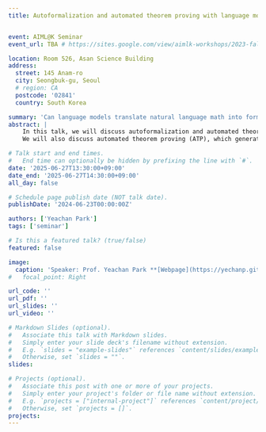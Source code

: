 ```yaml
---
title: Autoformalization and automated theorem proving with language models


event: AIML@K Seminar
event_url: TBA # https://sites.google.com/view/aimlk-workshops/2023-fall

location: Room 526, Asan Science Building 
address:
  street: 145 Anam-ro
  city: Seongbuk-gu, Seoul
  # region: CA
  postcode: '02841'
  country: South Korea

summary: 'Can language models translate natural language math into formal proofs (autoformalization) and more?'
abstract: |
    In this talk, we will discuss autoformalization and automated theorem proving. Autoformalization refers to the task of automatically translating natural language into a formal language. While using proof assistants to verify proofs is effective, it requires users to write proofs in formal language, which can be challenging and time-consuming even for mathematicians, creating a significant barrier to entry. We introduce recent advances in autoformalization using language models. Although the current quality of translation is far from perfect and often fails with complex statements, fine-tuning large language models shows promising results in autoformalization.
    We will also discuss automated theorem proving (ATP), which generates proofs for theorems in formal language. Our focus is on ATP using language models, opening new pathways for theorem proving. Recent progress in ATP is driven by the availability of extensive mathematical data and advanced Lean tactics. Through the integration of machine learning and proof assistants, ATP has successfully solved high-school-level Olympiad math problems. However, solving college-level math problems remains a challenge for ATP. We will explore the current status and future directions of ATP.

# Talk start and end times.
#   End time can optionally be hidden by prefixing the line with `#`.
date: '2025-06-27T13:30:00+09:00'
date_end: '2025-06-27T14:30:00+09:00'
all_day: false

# Schedule page publish date (NOT talk date).
publishDate: '2024-06-23T00:00:00Z'

authors: ['Yeachan Park']
tags: ['seminar']

# Is this a featured talk? (true/false)
featured: false

image:
  caption: 'Speaker: Prof. Yeachan Park **[Webpage](https://yechanp.github.io/site/)**'
#   focal_point: Right

url_code: ''
url_pdf: ''
url_slides: ''
url_video: ''

# Markdown Slides (optional).
#   Associate this talk with Markdown slides.
#   Simply enter your slide deck's filename without extension.
#   E.g. `slides = "example-slides"` references `content/slides/example-slides.md`.
#   Otherwise, set `slides = ""`.
slides:

# Projects (optional).
#   Associate this post with one or more of your projects.
#   Simply enter your project's folder or file name without extension.
#   E.g. `projects = ["internal-project"]` references `content/project/deep-learning/index.md`.
#   Otherwise, set `projects = []`.
projects:
---
```


<!-- 
Slides can be added in a few ways:

- **Create** slides using Wowchemy's [_Slides_](https://docs.hugoblox.com/managing-content/#create-slides) feature and link using `slides` parameter in the front matter of the talk file
- **Upload** an existing slide deck to `static/` and link using `url_slides` parameter in the front matter of the talk file
- **Embed** your slides (e.g. Google Slides) or presentation video on this page using [shortcodes](https://docs.hugoblox.com/writing-markdown-latex/).

Further event details, including page elements such as image galleries, can be added to the body of this page. -->
